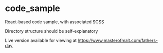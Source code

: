 # code_sample
React-based code sample, with associated SCSS

Directory structure should be self-explanatory

Live version available for viewing at https://www.masterofmalt.com/fathers-day
